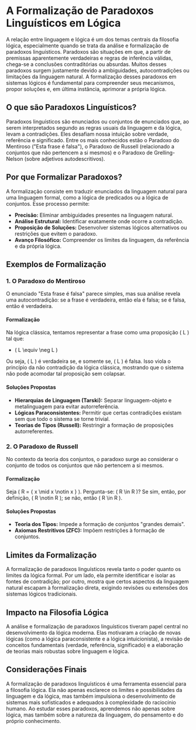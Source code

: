 # A Formalização de Paradoxos Linguísticos em Lógica

A relação entre linguagem e lógica é um dos temas centrais da filosofia lógica, especialmente quando se trata da análise e formalização de paradoxos linguísticos. Paradoxos são situações em que, a partir de premissas aparentemente verdadeiras e regras de inferência válidas, chega-se a conclusões contraditórias ou absurdas. Muitos desses paradoxos surgem justamente devido a ambiguidades, autocontradições ou limitações da linguagem natural. A formalização desses paradoxos em sistemas lógicos é fundamental para compreender seus mecanismos, propor soluções e, em última instância, aprimorar a própria lógica.

## O que são Paradoxos Linguísticos?

Paradoxos linguísticos são enunciados ou conjuntos de enunciados que, ao serem interpretados segundo as regras usuais da linguagem e da lógica, levam a contradições. Eles desafiam nossa intuição sobre verdade, referência e significado. Entre os mais conhecidos estão o Paradoxo do Mentiroso ("Esta frase é falsa"), o Paradoxo de Russell (relacionado a conjuntos que não pertencem a si mesmos) e o Paradoxo de Grelling-Nelson (sobre adjetivos autodescritivos).

## Por que Formalizar Paradoxos?

A formalização consiste em traduzir enunciados da linguagem natural para uma linguagem formal, como a lógica de predicados ou a lógica de conjuntos. Esse processo permite:

- **Precisão:** Eliminar ambiguidades presentes na linguagem natural.
- **Análise Estrutural:** Identificar exatamente onde ocorre a contradição.
- **Proposição de Soluções:** Desenvolver sistemas lógicos alternativos ou restrições que evitem o paradoxo.
- **Avanço Filosófico:** Compreender os limites da linguagem, da referência e da própria lógica.

## Exemplos de Formalização

### 1. O Paradoxo do Mentiroso

O enunciado "Esta frase é falsa" parece simples, mas sua análise revela uma autocontradição: se a frase é verdadeira, então ela é falsa; se é falsa, então é verdadeira.

#### Formalização

Na lógica clássica, tentamos representar a frase como uma proposição \( L \) tal que:

- \( L \equiv \neg L \)

Ou seja, \( L \) é verdadeira se, e somente se, \( L \) é falsa. Isso viola o princípio da não contradição da lógica clássica, mostrando que o sistema não pode acomodar tal proposição sem colapsar.

#### Soluções Propostas

- **Hierarquias de Linguagem (Tarski):** Separar linguagem-objeto e metalinguagem para evitar autorreferência.
- **Lógicas Paraconsistentes:** Permitir que certas contradições existam sem que todo o sistema se torne trivial.
- **Teorias de Tipos (Russell):** Restringir a formação de proposições autorreferentes.

### 2. O Paradoxo de Russell

No contexto da teoria dos conjuntos, o paradoxo surge ao considerar o conjunto de todos os conjuntos que não pertencem a si mesmos.

#### Formalização

Seja \( R = \{ x \mid x \notin x \} \). Pergunta-se: \( R \in R \)? Se sim, então, por definição, \( R \notin R \); se não, então \( R \in R \).

#### Soluções Propostas

- **Teoria dos Tipos:** Impede a formação de conjuntos "grandes demais".
- **Axiomas Restritivos (ZFC):** Impõem restrições à formação de conjuntos.

## Limites da Formalização

A formalização de paradoxos linguísticos revela tanto o poder quanto os limites da lógica formal. Por um lado, ela permite identificar e isolar as fontes de contradição; por outro, mostra que certos aspectos da linguagem natural escapam à formalização direta, exigindo revisões ou extensões dos sistemas lógicos tradicionais.

## Impacto na Filosofia Lógica

A análise e formalização de paradoxos linguísticos tiveram papel central no desenvolvimento da lógica moderna. Elas motivaram a criação de novas lógicas (como a lógica paraconsistente e a lógica intuicionista), a revisão de conceitos fundamentais (verdade, referência, significado) e a elaboração de teorias mais robustas sobre linguagem e lógica.

## Considerações Finais

A formalização de paradoxos linguísticos é uma ferramenta essencial para a filosofia lógica. Ela não apenas esclarece os limites e possibilidades da linguagem e da lógica, mas também impulsiona o desenvolvimento de sistemas mais sofisticados e adequados à complexidade do raciocínio humano. Ao estudar esses paradoxos, aprendemos não apenas sobre lógica, mas também sobre a natureza da linguagem, do pensamento e do próprio conhecimento.